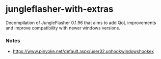 # jungleflasher-with-extras
 Decompilation of JungleFlasher 0.1.96 that aims to add QoL improvements and improve compatibility with newer windows versions.

 ### Notes
 
- https://www.pinvoke.net/default.aspx/user32.unhookwindowshookex
